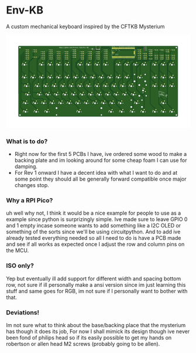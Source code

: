 # Env-KB
 A custom mechanical keyboard inspired by the CFTKB Mysterium

![Front](KBFront.png?raw=true "Front of PCB")

### What is to do?
* Right now for the first 5 PCBs I have, ive ordered some wood to make a backing plate and im looking around for some cheap foam I can use for damping.
* For Rev 1 onward I have a decent idea with what I want to do and at some point they should all be generally forward compatible once major changes stop.

### Why a RPI Pico?
uh well why not, I think it would be a nice example for people to use as a example since python is surprizingly simple.
Ive made sure to leave GPIO 0 and 1 empty incase someone wants to add something like a I2C OLED or something of the sorts since we'll be using circuitpython.
And to add ive already tested everything needed so all I need to do is have a PCB made and see if all works as expected once I adjust the row and column pins on the MCU.

### ISO only?
Yep but eventually ill add support for different width and spacing bottom row, not sure if ill personally make a ansi version since im just learning this stuff and same goes for RGB, im not sure if I personally want to bother with that.

### Deviations!
Im not sure what to think about the base/backing place that the mysterium has though it does its job, For now I shall mimick its design though ive never been fond of philips head so if its easily possible to get my hands on robertson or allen head M2 screws (probably going to be allen).
